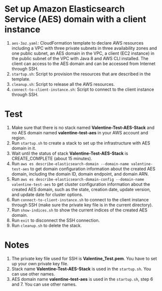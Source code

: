 # Set up Amazon Elasticsearch Service (AES) domain with a client instance 
1. `aes-3az.yaml`: CloudFormation template to declare AWS resources including a VPC with three private subnets in three availability zones and one public subnet, an AES domain in the VPC, a client (EC2 instance) in the public subnet of the VPC with Java 8 and AWS CLI installed. The client can access to the AES domain and can be accessed from Internet through SSH.
2. `startup.sh`: Script to provision the resources that are described in the template.
3. `cleanup.sh`: Script to release all the AWS resources.
4. `connect-to-client-instance.sh`: Script to connect to the client instance through SSH.

# Test
1. Make sure that there is no stack named **Valentine-Test-AES-Stack** and no AES domain named **valentine-test-aes** in your AWS account and region.
2. Run `startup.sh` to create a stack to set up the infrastructure with AES domain in it.
3. Wait until the status of stack **Valentine-Test-AES-Stack** is CREATE_COMPLETE (about 15 minutes).
4. Run `aws es describe-elasticsearch-domain --domain-name valentine-test-aes` to get domain configuration information about the created AES domain, including the domain ID, domain endpoint, and domain ARN.
5. Run `aws es describe-elasticsearch-domain-config --domain-name valentine-test-aes` to get cluster configuration information about the created AES domain, such as the state, creation date, update version, and update date for cluster options.
6. Run `connect-to-client-instance.sh` to connect to the client instance through SSH (make sure the private key file is in the current directory).
7. Run `show-indices.sh` to show the current indices of the created AES domain.
8. Run `exit` to disconnect the SSH connection.
9. Run `cleanup.sh` to delete the stack.

# Notes
1. The private key file used for SSH is **Valentine_Test.pem**. You have to set up your own private key file.
2. Stack name **Valentine-Test-AES-Stack** is used in the `startup.sh`. You can use other names.
3. AES domain name **valentine-test-aes** is used in the `startup.sh`, step 6 and 7. You can use other names.
